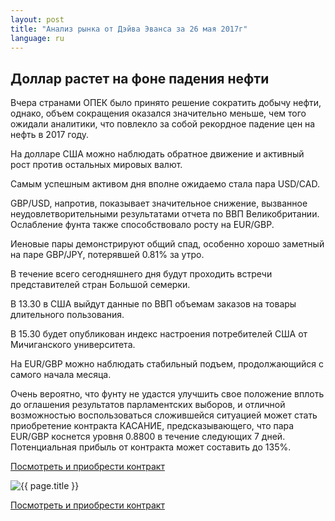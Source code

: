 ```yaml
---
layout: post
title: "Анализ рынка от Дэйва Эванса за 26 мая 2017г"
language: ru
---
```

##  Доллар растет на фоне падения нефти

Вчера странами ОПЕК было принято решение сократить добычу нефти, однако, объем сокращения оказался значительно меньше, чем того ожидали аналитики, что повлекло за собой рекордное падение цен на нефть в 2017 году.

На долларе США можно наблюдать обратное движение и активный рост против остальных мировых валют.

Самым успешным активом дня вполне ожидаемо стала пара USD/CAD.

GBP/USD, напротив, показывает значительное снижение, вызванное неудовлетворительными результатами отчета по ВВП Великобритании. Ослабление фунта также способствовало росту на EUR/GBP.

Иеновые пары демонстрируют общий спад, особенно хорошо заметный на паре GBP/JPY, потерявшей 0.81% за утро.
 
 
В течение всего сегодняшнего дня будут проходить встречи представителей стран Большой семерки.

В 13.30 в США выйдут данные по ВВП объемам заказов на товары длительного пользования.

В 15.30 будет опубликован индекс настроения потребителей США от Мичиганского университета.
 
 
На EUR/GBP можно наблюдать стабильный подъем, продолжающийся с самого начала месяца. 

Очень вероятно, что фунту не удастся улучшить свое положение вплоть до оглашения результатов парламентских выборов, и отличной возможностью воспользоваться сложившейся ситуацией может стать приобретение контракта КАСАНИЕ, предсказывающего, что пара EUR/GBP коснется уровня 0.8800 в течение следующих 7 дней. Потенциальная прибыль от контракта может составить до 135%.



<a href="http://record.binary.com/_bivVDfg8lHux76XffYA0JmNd7ZgqdRLk/1/?market=forex&underlying=frxEURGBP&formname=touchnotouch&duration_amount=7&duration_units=d&amount=10&amount_type=payout&expiry_type=duration&barrier=0.88&s=1&t=-2C7RAy9jEHT7eW9AeM33J0co5lt24DG" target="_blank">Посмотреть и приобрести контракт</a>

<img src="{{ site.url }}/images/ru-26-may-17.png" alt="{{ page.title }}"  title="{{ page.title }}">

<a href="%LINK%%?https://www.binary.com/d/trade.cgi?market=forex&underlying=frxEURGBP&formname=touchnotouch&duration_amount=7&duration_units=d&amount=10&amount_type=payout&expiry_type=duration&barrier=0.88&s=1&t=-2C7RAy9jEHT7eW9AeM33J0co5lt24DG" target="_blank">Посмотреть и приобрести контракт</a>